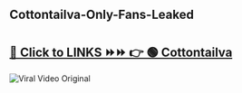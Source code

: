 
 ## Cottontailva-Only-Fans-Leaked

# <h2><a href="https://clipsfans.com/Cottontailva&ref=git">🔗 Click to LINKS ⏩⏩ 👉 🟢 Cottontailva </a></h2>

<a href="https://clipsfans.com/Cottontailva&ref=git" rel="nofollow" data-target="animated-image.originalLink"><img src="https://i.ibb.co.com/xMMVF88/686577567.gif" alt="Viral Video Original" style="max-width: 100%; display: inline-block;" data-target="animated-image.originalImage"></a>

